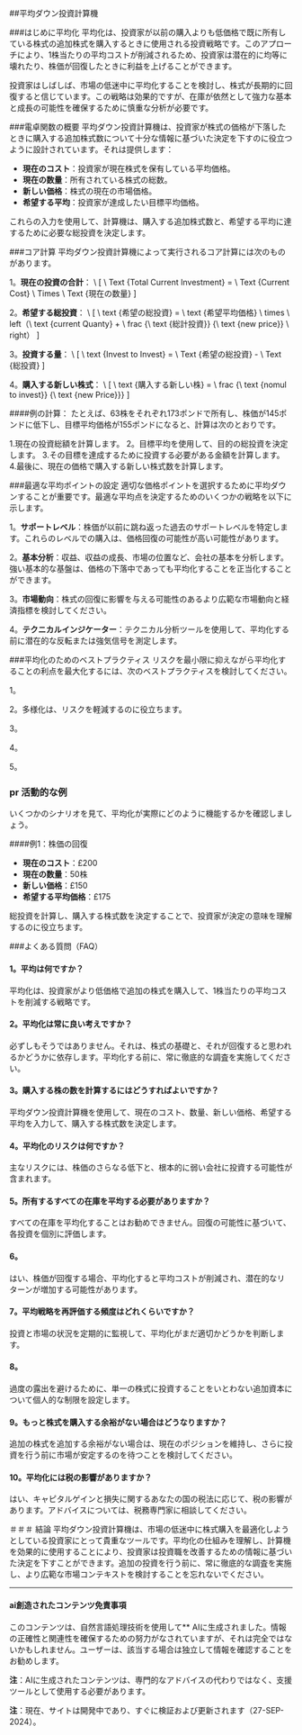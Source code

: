 ##平均ダウン投資計算機

###はじめに平均化
平均化は、投資家が以前の購入よりも低価格で既に所有している株式の追加株式を購入するときに使用される投資戦略です。このアプローチにより、1株当たりの平均コストが削減されるため、投資家は潜在的に均等に壊れたり、株価が回復したときに利益を上げることができます。

投資家はしばしば、市場の低迷中に平均化することを検討し、株式が長期的に回復すると信じています。この戦略は効果的ですが、在庫が依然として強力な基本と成長の可能性を確保するために慎重な分析が必要です。

###電卓関数の概要
平均ダウン投資計算機は、投資家が株式の価格が下落したときに購入する追加株式数について十分な情報に基づいた決定を下すのに役立つように設計されています。それは提供します：

-  **現在のコスト**：投資家が現在株式を保有している平均価格。
-  **現在の数量**：所有されている株式の総数。
-  **新しい価格**：株式の現在の市場価格。
-  **希望する平均**：投資家が達成したい目標平均価格。

これらの入力を使用して、計算機は、購入する追加株式数と、希望する平均に達するために必要な総投資を決定します。

###コア計算
平均ダウン投資計算機によって実行されるコア計算には次のものがあります。

1。**現在の投資の合計**：
\ [
\ Text {Total Current Investment} = \ Text {Current Cost} \ Times \ Text {現在の数量}
\]

2。**希望する総投資**：
\ [
\ text {希望の総投資} = \ text {希望平均価格} \ times \ left（\ text {current Quanty} + \ frac {\ text {総計投資}} {\ text {new price}} \ right）
\]

3。**投資する量**：
\ [
\ text {Invest to Invest} = \ Text {希望の総投資}  -  \ Text {総投資}
\]

4。**購入する新しい株式**：
\ [
\ text {購入する新しい株} = \ frac {\ text {nomul to invest}} {\ text {new Price}}}
\]

####例の計算：
たとえば、63株をそれぞれ173ポンドで所有し、株価が145ポンドに低下し、目標平均価格が155ポンドになると、計算は次のとおりです。

1.現在の投資総額を計算します。
2。目標平均を使用して、目的の総投資を決定します。
3.その目標を達成するために投資する必要がある金額を計算します。
4.最後に、現在の価格で購入する新しい株式数を計算します。

###最適な平均ポイントの設定
適切な価格ポイントを選択するために平均ダウンすることが重要です。最適な平均点を決定するためのいくつかの戦略を以下に示します。

1。**サポートレベル**：株価が以前に跳ね返った過去のサポートレベルを特定します。これらのレベルでの購入は、価格回復の可能性が高い可能性があります。

2。**基本分析**：収益、収益の成長、市場の位置など、会社の基本を分析します。強い基本的な基盤は、価格の下落中であっても平均化することを正当化することができます。

3。**市場動向**：株式の回復に影響を与える可能性のあるより広範な市場動向と経済指標を検討してください。

4。**テクニカルインジケーター**：テクニカル分析ツールを使用して、平均化する前に潜在的な反転または強気信号を測定します。

###平均化のためのベストプラクティス
リスクを最小限に抑えながら平均化することの利点を最大化するには、次のベストプラクティスを検討してください。

1。

2。多様化は、リスクを軽減するのに役立ちます。

3。

4。

5。

### pr 活動的な例
いくつかのシナリオを見て、平均化が実際にどのように機能するかを確認しましょう。

####例1：株価の回復
-  **現在のコスト**：£200
-  **現在の数量**：50株
-  **新しい価格**：£150
-  **希望する平均価格**：£175

総投資を計算し、購入する株式数を決定することで、投資家が決定の意味を理解するのに役立ちます。

###よくある質問（FAQ）

#### 1。**平均は何ですか？**
平均化は、投資家がより低価格で追加の株式を購入して、1株当たりの平均コストを削減する戦略です。

#### 2。**平均化は常に良い考えですか？**
必ずしもそうではありません。それは、株式の基礎と、それが回復すると思われるかどうかに依存します。平均化する前に、常に徹底的な調査を実施してください。

#### 3。**購入する株の数を計算するにはどうすればよいですか？**
平均ダウン投資計算機を使用して、現在のコスト、数量、新しい価格、希望する平均を入力して、購入する株式数を決定します。

#### 4。**平均化のリスクは何ですか？**
主なリスクには、株価のさらなる低下と、根本的に弱い会社に投資する可能性が含まれます。

#### 5。**所有するすべての在庫を平均する必要がありますか？**
すべての在庫を平均化することはお勧めできません。回復の可能性に基づいて、各投資を個別に評価します。

#### 6。
はい、株価が回復する場合、平均化すると平均コストが削減され、潜在的なリターンが増加する可能性があります。

#### 7。**平均戦略を再評価する頻度はどれくらいですか？**
投資と市場の状況を定期的に監視して、平均化がまだ適切かどうかを判断します。

#### 8。
過度の露出を避けるために、単一の株式に投資することをいとわない追加資本について個人的な制限を設定します。

#### 9。**もっと株式を購入する余裕がない場合はどうなりますか？**
追加の株式を追加する余裕がない場合は、現在のポジションを維持し、さらに投資を行う前に市場が安定するのを待つことを検討してください。

#### 10。**平均化には税の影響がありますか？**
はい、キャピタルゲインと損失に関するあなたの国の税法に応じて、税の影響があります。アドバイスについては、税務専門家に相談してください。

＃＃＃ 結論
平均ダウン投資計算機は、市場の低迷中に株式購入を最適化しようとしている投資家にとって貴重なツールです。平均化の仕組みを理解し、計算機を効果的に使用することにより、投資家は投資職を改善するための情報に基づいた決定を下すことができます。追加の投資を行う前に、常に徹底的な調査を実施し、より広範な市場コンテキストを検討することを忘れないでください。

---
#### ai創造されたコンテンツ免責事項
このコンテンツは、自然言語処理技術を使用して** AIに生成されました。情報の正確性と関連性を確保するための努力がなされていますが、それは完全ではないかもしれません。ユーザーは、該当する場合は独立して情報を確認することをお勧めします。

**注**：AIに生成されたコンテンツは、専門的なアドバイスの代わりではなく、支援ツールとして使用する必要があります。

**注**：現在、サイトは開発中であり、すぐに検証および更新されます（27-SEP-2024）。